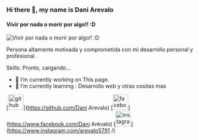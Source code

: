 ### Hi there 👋, my name is Dani Arevalo
#### Vivir por nada o morir por algo!! :D
![Vivir por nada o morir por algo!! :D](https://encrypted-tbn0.gstatic.com/images?q=tbn:ANd9GcSVZ-qjIeBRkKJc6z7AWOSNnztg-ZQY0lRO5w&s)

Persona altamente motivada y comprometida con mi
desarrollo personal y profesional. 

Skills: Pronto, cargando...

- 🔭 I’m currently working on This page. 
- 🌱 I’m currently learning : Desarrollo web y otras cositas mas 


[<img src='https://cdn.jsdelivr.net/npm/simple-icons@3.0.1/icons/github.svg' alt='github' height='40'>](https://github.com/Dani Arevalo)  [<img src='https://cdn.jsdelivr.net/npm/simple-icons@3.0.1/icons/facebook.svg' alt='facebook' height='40'>](https://www.facebook.com/Dani Arévalo)  [<img src='https://cdn.jsdelivr.net/npm/simple-icons@3.0.1/icons/instagram.svg' alt='instagram' height='40'>](https://www.instagram.com/arevalo5791 /)  

